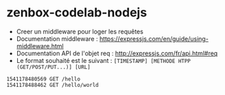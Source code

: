 # zenbox-codelab-nodejs

* Creer un middleware pour loger les requêtes
* Documentation middleware : https://expressjs.com/en/guide/using-middleware.html
* Documentation API de l'objet req : http://expressjs.com/fr/api.html#req
* Le format souhaité est le suivant : `[TIMESTAMP] [METHODE HTPP (GET/POST/PUT...)] [URL]`
```
1541178480569 GET /hello
1541178488462 GET /hello/world
```
